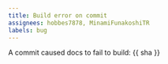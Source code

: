 ```yaml
---
title: Build error on commit
assignees: hobbes7878, MinamiFunakoshiTR
labels: bug
---
```


A commit caused docs to fail to build: {{ sha }}
